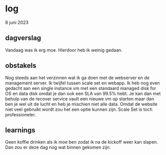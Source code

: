 # log  
8 juni 2023

## dagverslag  
Vandaag was ik erg moe. Hierdoor heb ik weinig gedaan.  

## obstakels  
Nog steeds aan het verzinnen wat ik ga doen met de webserver en de management server. Ik twijfel tussen scale set en webapp. Ik heb nog even gedacht aan een single instance vm met een standaard managed disk for OS en data disk omdat je dan ook een SLA van 99.5% hebt. Je kan dan met behulp van de recover service vault een nieuwe vm op starten maar dan ben je wel uit de lucht en heb je mischien niet alle data. Omdat de website niet veel gebruikt wordt zou het een optie kunnen zijn. Scale Set is toch professioneler.

## learnings
Geen koffie drinken als ik moe ben zodat ik na de kickoff weer kan slapen. Dan zou er deze dag nog wat binnen gekomen zijn.  
